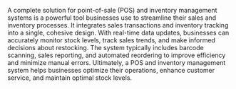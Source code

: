 A complete solution for point-of-sale (POS) and inventory management systems is a powerful tool businesses use to streamline their sales and inventory processes. It integrates sales transactions and inventory tracking into a single, cohesive design. With real-time data updates, businesses can accurately monitor stock levels, track sales trends, and make informed decisions about restocking. The system typically includes barcode scanning, sales reporting, and automated reordering to improve efficiency and minimize manual errors. Ultimately, a POS and inventory management system helps businesses optimize their operations, enhance customer service, and maintain optimal stock levels.

